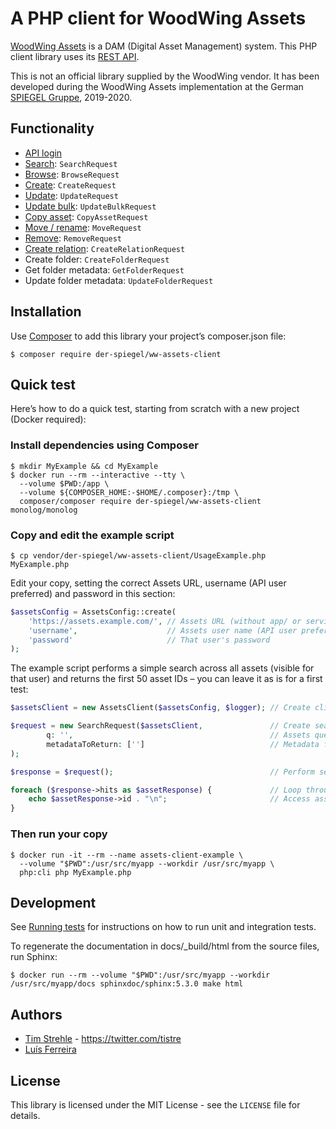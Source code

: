 # A PHP client for WoodWing Assets

[WoodWing Assets](https://www.woodwing.com/en/products/woodwing-assets) is a DAM (Digital Asset Management) system.
This PHP client library uses its [REST API](https://helpcenter.woodwing.com/hc/en-us/sections/360008455892-APIs-REST).

This is not an official library supplied by the WoodWing vendor. 
It has been developed during the WoodWing Assets implementation at the German [SPIEGEL Gruppe](https://www.spiegelgruppe.de), 2019-2020.

## Functionality

* [API login](https://helpcenter.woodwing.com/hc/en-us/articles/360041851192-Assets-Server-REST-API-API-login)
* [Search](https://helpcenter.woodwing.com/hc/en-us/articles/360041851432-Assets-Server-REST-API-search): `SearchRequest`
* [Browse](https://helpcenter.woodwing.com/hc/en-us/articles/360042268711-Assets-Server-REST-API-browse): `BrowseRequest`
* [Create](https://helpcenter.woodwing.com/hc/en-us/articles/360042268771-Assets-Server-REST-API-create): `CreateRequest`
* [Update](https://helpcenter.woodwing.com/hc/en-us/articles/360042268971-Assets-Server-REST-API-update-check-in): `UpdateRequest`
* [Update bulk](https://helpcenter.woodwing.com/hc/en-us/articles/360042268991-Assets-Server-REST-API-updatebulk): `UpdateBulkRequest`
* [Copy asset](https://helpcenter.woodwing.com/hc/en-us/articles/360042268731-Assets-Server-REST-API-copy): `CopyAssetRequest`
* [Move / rename](https://helpcenter.woodwing.com/hc/en-us/articles/360042268891-Assets-Server-REST-API-move-rename): `MoveRequest`
* [Remove](https://helpcenter.woodwing.com/hc/en-us/articles/360041851352-Assets-Server-REST-API-remove): `RemoveRequest`
* [Create relation](https://helpcenter.woodwing.com/hc/en-us/articles/360042268751-Assets-Server-REST-API-create-relation): `CreateRelationRequest`  
* Create folder: `CreateFolderRequest`
* Get folder metadata: `GetFolderRequest`
* Update folder metadata: `UpdateFolderRequest`

## Installation

Use [Composer](https://getcomposer.org/) to add this library your project’s composer.json file:

```
$ composer require der-spiegel/ww-assets-client
```

## Quick test 

Here’s how to do a quick test, starting from scratch with a new project (Docker required):

### Install dependencies using Composer

```
$ mkdir MyExample && cd MyExample
$ docker run --rm --interactive --tty \
  --volume $PWD:/app \
  --volume ${COMPOSER_HOME:-$HOME/.composer}:/tmp \
  composer/composer require der-spiegel/ww-assets-client monolog/monolog
```

### Copy and edit the example script

`$ cp vendor/der-spiegel/ww-assets-client/UsageExample.php MyExample.php`

Edit your copy, setting the correct Assets URL, username (API user preferred) and password in this section:

```php
$assetsConfig = AssetsConfig::create(
    'https://assets.example.com/', // Assets URL (without app/ or services/ postfix)
    'username',                    // Assets user name (API user preferred)
    'password'                     // That user's password
);
```

The example script performs a simple search across all assets (visible for that user)
and returns the first 50 asset IDs – you can leave it as is for a first test:

```php
$assetsClient = new AssetsClient($assetsConfig, $logger); // Create client

$request = new SearchRequest($assetsClient,               // Create search request
        q: '',                                            // Assets query
        metadataToReturn: ['']                            // Metadata fields to return
);

$response = $request();                                   // Perform search

foreach ($response->hits as $assetResponse) {             // Loop through results
    echo $assetResponse->id . "\n";                       // Access asset metadata
}
```

### Then run your copy

```
$ docker run -it --rm --name assets-client-example \
  --volume "$PWD":/usr/src/myapp --workdir /usr/src/myapp \
  php:cli php MyExample.php
```

## Development

See [Running tests](https://ww-elvis-php-client.readthedocs.io/en/latest/tests.html) for instructions on how to run unit and integration tests.

To regenerate the documentation in docs/_build/html from the source files, run Sphinx:

```
$ docker run --rm --volume "$PWD":/usr/src/myapp --workdir /usr/src/myapp/docs sphinxdoc/sphinx:5.3.0 make html
```

## Authors

* [Tim Strehle](https://github.com/tistre) - https://twitter.com/tistre
* [Luís Ferreira](https://github.com/lcpaf)

## License

This library is licensed under the MIT License - see the `LICENSE` file for details.
